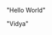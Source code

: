 <!DOCTYPE html>
<html lang="en">

<head>
    <meta charset="UTF-8">
    <meta http-equiv="X-UA-Compatible" content="IE=edge">
    <meta name="viewport" content="width=device-width, initial-scale=1.0">
    <title>Vidya</title>
</head>

<body>
  <p>"Hello World"</p>
    <p> "Vidya"</p>
  </body>
  </html>
